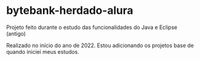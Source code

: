 # bytebank-herdado-alura
Projeto feito durante o estudo das funcionalidades do Java e Eclipse (antigo)

Realizado no início do ano de 2022. Estou adicionando os projetos base de quando iniciei meus estudos.
